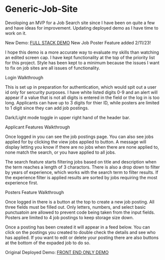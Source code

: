 # Generic-Job-Site

Devoloping an MVP for a Job Search site since I have been on quite a few and have ideas for improvement. Updating deployed demo as I have time to work on it.

New Demo: [FULL STACK DEMO](http://52.21.107.140:3007/)
New Job Poster Feature added 2/11/23!

I hope this demo is a more accurate way to evaluate my skills than watching an edited screen cap. I have kept functionality at the top of the priority list for this project. Style has been kept to a minimum because the issues I want to fix on job sites are all issues of functionality.

Login Walkthrough

This is set up in preparation for authentication, which would spit out a user id only for sercurity purposes. I have white listed digits 0-9 and an alert will appear if a value that is not all digits is entered in the field or the log in is too long. Applicants can have up to 3 digits for thier ID, while posters are limited to 1 digit since they can add job postings.

Dark/Light mode toggle in upper right hand of the header bar.

Applicant Features Walkthrough

Once logged in you can see the job postings page. You can also see jobs applied for by clicking the view jobs applied to button. A message will display letting you know if there are no jobs when there are none applied to, none match the search, or you have applied to all jobs.

The search feature starts filtering jobs based on title and description when the term reaches a length of 3 charactors. There is also a drop down to filter by years of experience, which works with the search term to filter results. If the experience filter is applied results are sorted by jobs requiring the most experience first.

Posters Feature Walkthrough

Once logged in there is a button at the top to create a new job posting. All three fields must be filled out. Only letters, numbers, and select basic punctuatoin are allowed to prevent code being taken from the input fields. Posters are limited to 4 job postings to keep storage size down.

Once a posting has been created it will appear in a feed below. You can click on the postings you created to double check the details and see who has applied. If you want to edit or delete your posting there are also buttons at the bottom of the expaded job to do so.

Original Deployed Demo: [FRONT END ONLY DEMO](http://52.21.107.140:3004/)
